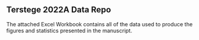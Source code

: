 ## Terstege 2022A Data Repo

The attached Excel Workbook contains all of the data used to produce the figures and statistics presented in the manuscript.
